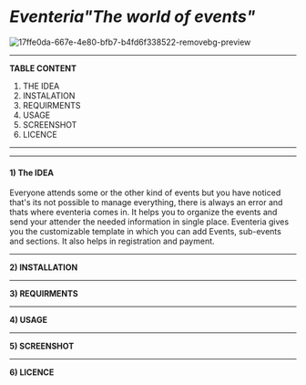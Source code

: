 # <i><b>Eventeria</b>"The world of events"</i>
![17ffe0da-667e-4e80-bfb7-b4fd6f338522-removebg-preview](https://user-images.githubusercontent.com/85620394/162565101-429a93f1-2595-454f-bdb4-f2d8bc8e6659.png)


_________________________________________________________________________________________________________________________________________________________

**TABLE CONTENT**
1) THE IDEA
2) INSTALATION
3) REQUIRMENTS
4) USAGE
5) SCREENSHOT
6) LICENCE

__________________________________________________________________________________________________________________________________________________________


----------------------------------------------------------------------------------------------------------------------------------------------------------
<h4>1) The IDEA</h4> 
Everyone attends some or the other kind of events but you have noticed that's its not possible to manage everything, there is always an error and thats where eventeria comes in. It helps you to organize the events and send your attender the needed information in single place. 
Eventeria gives you the customizable template in which you can add Events, sub-events and sections. It also helps in registration and payment. 


----------------------------------------------------------------------------------------------------------------------------------------------------------
**2) INSTALLATION**



-------------------------------------------------------------------------------------------------------------------------------------------------------
**3) REQUIRMENTS**



---------------------------------------------------------------------------------------------------------------------------------------------------------
**4) USAGE**



--------------------------------------------------------------------------------------------------------------------------------------
**5) SCREENSHOT**




---------------------------------------------------------------------------------------------------------------------------------------------------------
**6) LICENCE**


